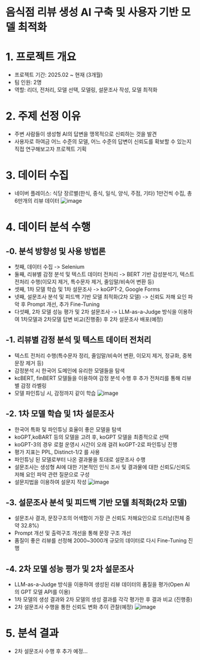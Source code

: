 # 음식점 리뷰 생성 AI 구축 및 사용자 기반 모델 최적화

# 1. 프로젝트 개요
- 프로젝트 기간: 2025.02 ~ 현재 (3개월)
- 팀 인원: 2명
- 역할: 리더, 전처리, 모델 선택, 모델링, 설문조사 작성, 모델 최적화

# 2. 주제 선정 이유
- 주변 사람들이 생성형 AI의 답변을 맹목적으로 신뢰하는 것을 발견
- 사용자로 하여금 어느 수준의 모델, 어느 수준의 답변이 신뢰도를 확보할 수 있는지 직접 연구해보고자 프로젝트 기획

# 3. 데이터 수집
- 네이버 플레이스: 식당 장르별(한식, 중식, 일식, 양식, 주점, 기타) 1만건씩 수집, 총 6만개의 리뷰 데이터
![image](https://github.com/user-attachments/assets/dd3c22cc-fa84-4925-ae01-5b9cec807000)

# 4. 데이터 분석 수행
## -0. 분석 방향성 및 사용 방법론
- 첫째, 데이터 수집 -> Selenium
- 둘째, 리뷰별 감정 분석 및 텍스트 데이터 전처리 -> BERT 기반 감성분석기, 텍스트 전처리 수행(이모지 제거, 특수문자 제거, 줄임말/비속어 변환 등)
- 셋째, 1차 모델 학습 및 1차 설문조사 -> koGPT-2, Google Forms
- 넷째, 설문조사 분석 및 피드백 기반 모델 최적화(2차 모델) -> 신뢰도 저해 요인 파악 후 Prompt 개선, 추가 Fine-Tuning
- 다섯째, 2차 모델 성능 평가 및 2차 설문조사 -> LLM-as-a-Judge 방식을 이용하여 1차모델과 2차모델 답변 비교(진행중) 후 2차 설문조사 배포(예정)
  
## -1. 리뷰별 감정 분석 및 텍스트 데이터 전처리
- 텍스트 전처리 수행(특수문자 정리, 줄임말/비속어 변환, 이모지 제거, 정규화, 중복문장 제거 등)
- 감정분석 시 한국어 도메인에 유리한 모델들을 탐색
- kcBERT, finBERT 모델들을 이용하여 감정 분석 수행 후 추가 전처리를 통해 리뷰별 감정 라벨링
- 모델 파인튜닝 시, 감정까지 같이 학습
![image](https://github.com/user-attachments/assets/ac1fd603-3867-47db-94fc-44abd5e87f43)

## -2. 1차 모델 학습 및 1차 설문조사
- 한국어 특화 및 파인튜닝 효율이 좋은 모델을 탐색
- koGPT,koBART 등의 모델을 고려 후, koGPT 모델을 최종적으로 선택
- koGPT-3의 경우 로컬 운영시 시간이 오래 걸려 koGPT-2로 파인튜닝 진행
- 평가 지표는 PPL, Distinct-1/2 를 사용
- 파인튜닝 된 모델로부터 나온 결과물을 토대로 설문조사 수행
- 설문조사는 생성형 AI에 대한 기본적인 인식 조사 및 결과물에 대한 신뢰도/신뢰도 저해 요인 파악 관련 질문으로 구성
- 설문지법을 이용하여 설문지 작성
![image](https://github.com/user-attachments/assets/8a9fbde1-a3af-40c3-a23d-f91c373f8367)

## -3. 설문조사 분석 및 피드백 기반 모델 최적화(2차 모델)
- 설문조사 결과, 문장구조의 어색함이 가장 큰 신뢰도 저해요인으로 드러남(전체 중 약 32.8%)
- Prompt 개선 및 출력구조 개선을 통해 문장 구조 개선
- 품질이 좋은 리뷰를 선정해 2000~3000개 규모의 데이터로 다시 Fine-Tuning 진행

## -4. 2차 모델 성능 평가 및 2차 설문조사
- LLM-as-a-Judge 방식을 이용하여 생성된 리뷰 데이터의 품질을 평가(Open AI 의 GPT 모델 API를 이용)
- 1차 모델의 생성 결과와 2차 모델의 생성 결과를 각각 평가한 후 결과 비교 (진행중)
- 2차 설문조사 수행을 통한 신뢰도 변화 추이 관찰(예정)
![image](https://github.com/user-attachments/assets/1bcb5843-274f-4546-a3d3-74c1f63703a9)

# 5. 분석 결과
- 2차 설문조사 수행 후 추가 예정...

